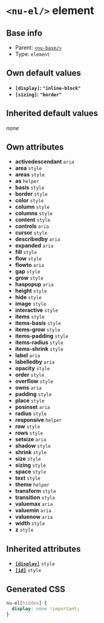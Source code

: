 # `<nu-el/>` element

## Base info
* Parent: [`<nu-base/>`](./nu-base.md)
* Type: `element`


## Own default values
* **`[display]`: `"inline-block"`**
* **`[sizing]`: `"border"`**

## Inherited default values
*none*


## Own attributes
* **activedescendant** `aria`
* **area** `style`
* **areas** `style`
* **as** `helper`
* **basis** `style`
* **border** `style`
* **color** `style`
* **column** `style`
* **columns** `style`
* **content** `style`
* **controls** `aria`
* **cursor** `style`
* **describedby** `aria`
* **expanded** `aria`
* **fill** `style`
* **flow** `style`
* **flowto** `aria`
* **gap** `style`
* **grow** `style`
* **haspopup** `aria`
* **height** `style`
* **hide** `style`
* **image** `style`
* **interactive** `style`
* **items** `style`
* **items-basis** `style`
* **items-grow** `style`
* **items-padding** `style`
* **items-radius** `style`
* **items-shrink** `style`
* **label** `aria`
* **labelledby** `aria`
* **opacity** `style`
* **order** `style`
* **overflow** `style`
* **owns** `aria`
* **padding** `style`
* **place** `style`
* **posinset** `aria`
* **radius** `style`
* **responsive** `helper`
* **row** `style`
* **rows** `style`
* **setsize** `aria`
* **shadow** `style`
* **shrink** `style`
* **size** `style`
* **sizing** `style`
* **space** `style`
* **text** `style`
* **theme** `helper`
* **transform** `style`
* **transition** `style`
* **valuemax** `aria`
* **valuemin** `aria`
* **valuenow** `aria`
* **width** `style`
* **z** `style`


## Inherited attributes
* **[`[display]`](../attributes/display.md)** `style`
* **[`[id]`](../attributes/id.md)** `style`

## Generated CSS
```css
nu-el[hidden] {
  display: none !important;
}
```
